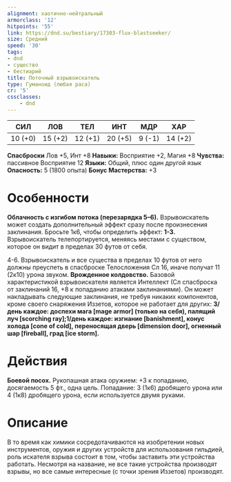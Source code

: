 ```yaml
---
alignment: хаотично-нейтральный
armorclass: '12'
hitpoints: '55'
link: https://dnd.su/bestiary/17303-flux-blastseeker/
size: Средний
speed: '30'
tags:
- dnd
- существо
- бестиарий
title: Поточный взрывоискатель
type: Гуманоид (любая раса)
cr: '5'
cssclasses:
    - dnd
---
```



| СИЛ | ЛОВ | ТЕЛ | ИНТ | МДР | ХАР |
|---|---|---|---|---|---|
| 10 (+0) | 15 (+2) | 12 (+1) | 20 (+5) | 9 (-1) | 14 (+2) |
**Спасброски** Лов +5, Инт +8
**Навыки:** Восприятие +2, Магия +8
**Чувства:** пассивное Восприятие 12
**Языки:** Общий, плюс один другой язык
**Опасность:** 5 (1800 опыта)
**Бонус Мастерства:** +3


# Особенности
**Облачность с изгибом потока (перезарядка 5–6).** Взрывоискатель может создать дополнительный эффект сразу после произнесения заклинания. Бросьте 1к6, чтобы определить эффект:
**1-3.** Взрывоискатель телепортируется, меняясь местами с существом, которое он видит в пределах 30 футов от себя.

4-6. Взрывоискатель и все существа в пределах 10 футов от него должны преуспеть в спасброске Телосложения Сл 16, иначе получат 11 (2к10) урона звуком.
**Врожденное колдовство.** Базовой характеристикой взрывоискателя является Интеллект (Сл спасброска от заклинаний 16, +8 к попаданию атаками заклинаниями). Он может накладывать следующие заклинания, не требуя никаких компонентов, кроме своего снаряжения Иззетов, которое не работает для других:
**3/день каждое: доспехи мага [mage armor] (только на себя), палящий луч [scorching ray];1/день каждое: изгнание [banishment], конус холода [cone of cold], переносящая дверь [dimension door], огненный шар [fireball], град [ice storm].** 


# Действия
**Боевой посох.** Рукопашная атака оружием: +3 к попаданию, досягаемость 5 фт., одна цель. Попадание: 3 (1к6) дробящего урона или 4 (1к8) дробящего урона, если используется двумя руками.


# Описание
В то время как химики сосредотачиваются на изобретении новых инструментов, оружия и других устройств для использования гильдией, роль искателя взрыва состоит в том, чтобы заставить эти устройства работать. Несмотря на название, не все такие устройства производят взрывы, но все самые интересные (с точки зрения Иззетов) производят.